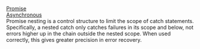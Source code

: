 [Promise](https://developer.mozilla.org/en-US/docs/Web/JavaScript/Guide/Using_promises)    
[Asynchronous](https://www.w3schools.com/js/js_callback.asp)  
Promise nesting is a control structure to limit the scope of catch statements. Specifically, a nested catch only catches failures in its scope and below, not errors higher up in the chain outside the nested scope. When used correctly, this gives greater precision in error recovery.
